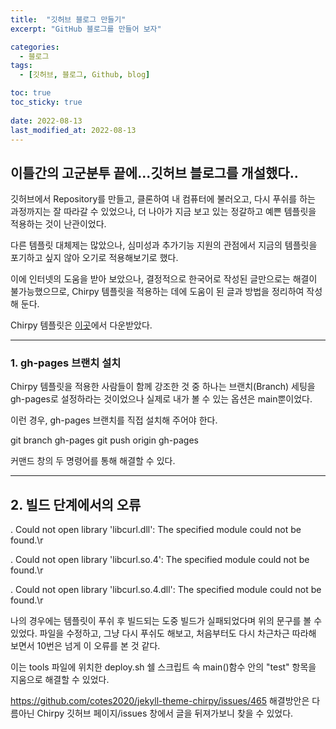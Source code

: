 ```yaml
---
title:  "깃허브 블로그 만들기"
excerpt: "GitHub 블로그를 만들어 보자"

categories:
  - 블로그
tags:
  - [깃허브, 블로그, Github, blog]

toc: true
toc_sticky: true
 
date: 2022-08-13
last_modified_at: 2022-08-13
---
```


## 이틀간의 고군분투 끝에...깃허브 블로그를 개설했다..

깃허브에서 Repository를 만들고, 클론하여 내 컴퓨터에 불러오고, 다시 푸쉬를 하는 과정까지는 잘 따라갈 수 있었으나,
더 나아가 지금 보고 있는 정갈하고 예쁜 템플릿을 적용하는 것이 난관이었다.

다른 템플릿 대체제는 많았으나, 심미성과 추가기능 지원의 관점에서 지금의 템플릿을 포기하고 싶지 않아 오기로 적용해보기로 했다.

이에 인터넷의 도움을 받아 보았으나, 결정적으로 한국어로 작성된 글만으로는 해결이 불가능했으므로, Chirpy 템플릿을 적용하는 데에 도움이 된 글과 방법을 정리하여 작성해 둔다.

Chirpy 템플릿은 [이곳](https://github.com/cotes2020/jekyll-theme-chirpy/)에서 다운받았다.

---

### __1. gh-pages 브랜치 설치__

Chirpy 템플릿을 적용한 사람들이 함께 강조한 것 중 하나는 브랜치(Branch) 세팅을 gh-pages로 설정하라는 것이었으나
실제로 내가 볼 수 있는 옵션은 main뿐이었다.

이런 경우, gh-pages 브랜치를 직접 설치해 주어야 한다.

git branch gh-pages
git push origin gh-pages

커맨드 창의 두 명령어를 통해 해결할 수 있다.

---

## __2. 빌드 단계에서의 오류__

.
Could not open library 'libcurl.dll': The specified module could not be found.\r

.
Could not open library 'libcurl.so.4': The specified module could not be found.\r

.
Could not open library 'libcurl.so.4.dll': The specified module could not be found.\r

나의 경우에는 템플릿이 푸쉬 후 빌드되는 도중 빌드가 실패되었다며 위의 문구를 볼 수 있었다.
파일을 수정하고, 그냥 다시 푸쉬도 해보고, 처음부터도 다시 차근차근 따라해 보면서 10번은 넘게 이 오류를 본 것 같다.

이는 tools 파일에 위치한 deploy.sh 쉘 스크립트 속 main()함수 안의 "test" 항목을 지움으로 해결할 수 있었다.

https://github.com/cotes2020/jekyll-theme-chirpy/issues/465
해결방안은 다름아닌 Chirpy 깃허브 페이지/issues 창에서 글을 뒤져가보니 찾을 수 있었다.
